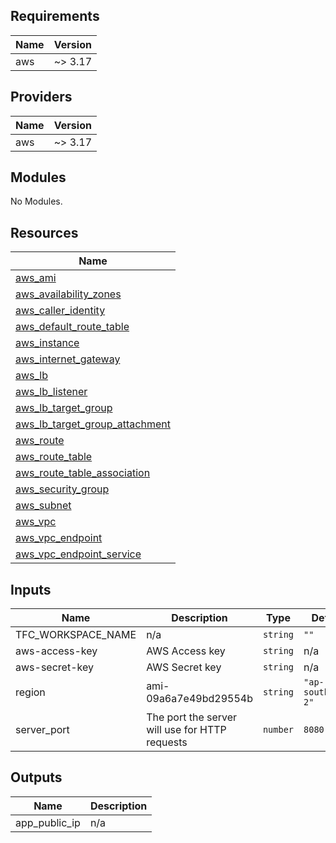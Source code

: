 ## Requirements

| Name | Version |
|------|---------|
| aws | ~> 3.17 |

## Providers

| Name | Version |
|------|---------|
| aws | ~> 3.17 |

## Modules

No Modules.

## Resources

| Name |
|------|
| [aws_ami](https://registry.terraform.io/providers/hashicorp/aws/latest/docs/data-sources/ami) |
| [aws_availability_zones](https://registry.terraform.io/providers/hashicorp/aws/latest/docs/data-sources/availability_zones) |
| [aws_caller_identity](https://registry.terraform.io/providers/hashicorp/aws/latest/docs/data-sources/caller_identity) |
| [aws_default_route_table](https://registry.terraform.io/providers/hashicorp/aws/latest/docs/resources/default_route_table) |
| [aws_instance](https://registry.terraform.io/providers/hashicorp/aws/latest/docs/resources/instance) |
| [aws_internet_gateway](https://registry.terraform.io/providers/hashicorp/aws/latest/docs/resources/internet_gateway) |
| [aws_lb](https://registry.terraform.io/providers/hashicorp/aws/latest/docs/resources/lb) |
| [aws_lb_listener](https://registry.terraform.io/providers/hashicorp/aws/latest/docs/resources/lb_listener) |
| [aws_lb_target_group](https://registry.terraform.io/providers/hashicorp/aws/latest/docs/resources/lb_target_group) |
| [aws_lb_target_group_attachment](https://registry.terraform.io/providers/hashicorp/aws/latest/docs/resources/lb_target_group_attachment) |
| [aws_route](https://registry.terraform.io/providers/hashicorp/aws/latest/docs/resources/route) |
| [aws_route_table](https://registry.terraform.io/providers/hashicorp/aws/latest/docs/resources/route_table) |
| [aws_route_table_association](https://registry.terraform.io/providers/hashicorp/aws/latest/docs/resources/route_table_association) |
| [aws_security_group](https://registry.terraform.io/providers/hashicorp/aws/latest/docs/resources/security_group) |
| [aws_subnet](https://registry.terraform.io/providers/hashicorp/aws/latest/docs/resources/subnet) |
| [aws_vpc](https://registry.terraform.io/providers/hashicorp/aws/latest/docs/resources/vpc) |
| [aws_vpc_endpoint](https://registry.terraform.io/providers/hashicorp/aws/latest/docs/resources/vpc_endpoint) |
| [aws_vpc_endpoint_service](https://registry.terraform.io/providers/hashicorp/aws/latest/docs/resources/vpc_endpoint_service) |

## Inputs

| Name | Description | Type | Default | Required |
|------|-------------|------|---------|:--------:|
| TFC\_WORKSPACE\_NAME | n/a | `string` | `""` | no |
| aws-access-key | AWS Access key | `string` | n/a | yes |
| aws-secret-key | AWS Secret key | `string` | n/a | yes |
| region | ami-09a6a7e49bd29554b | `string` | `"ap-southeast-2"` | no |
| server\_port | The port the server will use for HTTP requests | `number` | `8080` | no |

## Outputs

| Name | Description |
|------|-------------|
| app\_public\_ip | n/a |
